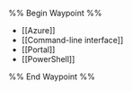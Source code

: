 

%% Begin Waypoint %%
- [[Azure]]
- [[Command-line interface]]
- [[Portal]]
- [[PowerShell]]

%% End Waypoint %%

